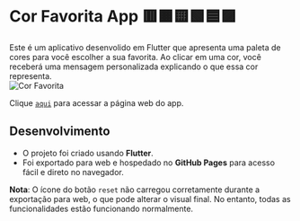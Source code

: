 # Cor Favorita App 🟥🟧🟨🟩🟦🟪
Este é um aplicativo desenvolido em Flutter que apresenta uma paleta de cores para você escolher a sua favorita. Ao clicar em uma cor, você receberá uma mensagem personalizada explicando o que essa cor representa.  
![Cor Favorita](corfavorita2.png)


Clique [`aqui`](https://avrilstihler.github.io/cor-favorita-app/) para acessar a página web do app.

## Desenvolvimento  

- O projeto foi criado usando **Flutter**.  
- Foi exportado para web e hospedado no **GitHub Pages** para acesso fácil e direto no navegador.  

**Nota**: O ícone do botão `reset` não carregou corretamente durante a exportação para web, o que pode alterar o visual final. No entanto, todas as funcionalidades estão funcionando normalmente.  

